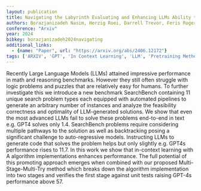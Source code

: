 ```yaml
---
layout: publication
title: Navigating the Labyrinth Evaluating and Enhancing LLMs Ability to Reason About Search Problems
authors: Borazjanizadeh Nasim, Herzig Roei, Darrell Trevor, Feris Rogerio, Karlinsky Leonid
conference: "Arxiv"
year: 2024
bibkey: borazjanizadeh2024navigating
additional_links:
  - {name: "Paper", url: "https://arxiv.org/abs/2406.12172"}
tags: ['ARXIV', 'GPT', 'In Context Learning', 'LLM', 'Pretraining Methods']
---
```

Recently Large Language Models (LLMs) attained impressive performance in math and reasoning benchmarks. However they still often struggle with logic problems and puzzles that are relatively easy for humans. To further investigate this we introduce a new benchmark SearchBench containing 11 unique search problem types each equipped with automated pipelines to generate an arbitrary number of instances and analyze the feasibility correctness and optimality of LLM-generated solutions. We show that even the most advanced LLMs fail to solve these problems end-to-end in text e.g. GPT4 solves only 1.4. SearchBench problems require considering multiple pathways to the solution as well as backtracking posing a significant challenge to auto-regressive models. Instructing LLMs to generate code that solves the problem helps but only slightly e.g. GPT4s performance rises to 11.7. In this work we show that in-context learning with A algorithm implementations enhances performance. The full potential of this promoting approach emerges when combined with our proposed Multi-Stage-Multi-Try method which breaks down the algorithm implementation into two stages and verifies the first stage against unit tests raising GPT-4s performance above 57.

